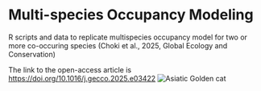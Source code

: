 # Multi-species Occupancy Modeling

R scripts and data to replicate multispecies occupancy model for two or more co-occuring species (Choki et al., 2025, Global Ecology and Conservation)

The link to the open-access article is https://doi.org/10.1016/j.gecco.2025.e03422
![Asiatic Golden cat](https://github.com/user-attachments/assets/1b52f154-2fed-4383-b257-eb87d3845c04)
